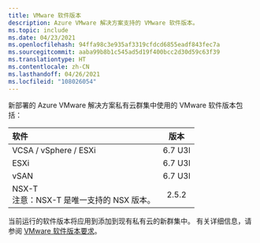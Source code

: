 ```yaml
---
title: VMware 软件版本
description: Azure VMware 解决方案支持的 VMware 软件版本。
ms.topic: include
ms.date: 04/23/2021
ms.openlocfilehash: 94ffa98c3e935af3319cfdcd6855eadf843fec7a
ms.sourcegitcommit: aaba99b8b1c545ad5d19f400bcc2d30d59c63f39
ms.translationtype: HT
ms.contentlocale: zh-CN
ms.lasthandoff: 04/26/2021
ms.locfileid: "108026054"
---
```

<!-- Used in faq.md and concepts-private-clouds-clusters#host-maintenance-and-lifecycle-management -->


新部署的 Azure VMware 解决方案私有云群集中使用的 VMware 软件版本包括：

| 软件              |    版本   |
| :---                  |     :---:    |
| VCSA / vSphere / ESXi |    6.7 U3l    | 
| ESXi                  |    6.7 U3l    | 
| vSAN                  |    6.7 U3l    |
| NSX-T <br />注意：NSX-T 是唯一支持的 NSX 版本。               |      2.5.2     |


当前运行的软件版本将应用到添加到现有私有云的新群集中。 有关详细信息，请参阅 [VMware 软件版本要求](https://docs.vmware.com/en/VMware-HCX/services/user-guide/GUID-54E5293B-8707-4D29-BFE8-EE63539CC49B.html)。

